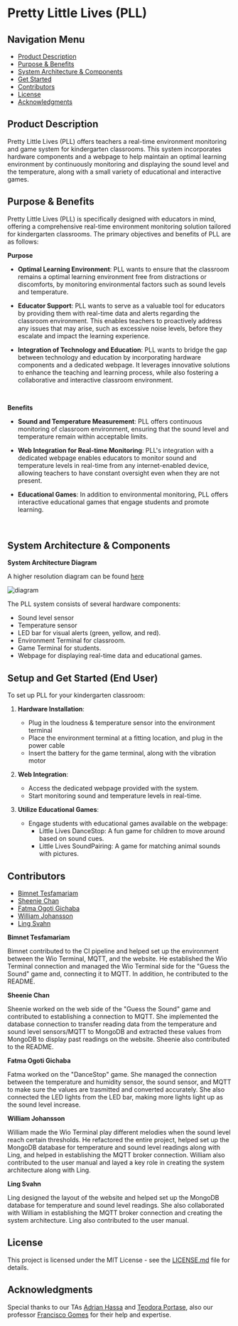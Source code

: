 # Pretty Little Lives (PLL)

## Navigation Menu
- [Product Description](#product-description)
- [Purpose & Benefits](#purpose--benefits)
- [System Architecture & Components](#system-architecture--components)
- [Get Started](#setup-and-get-started-end-user)
- [Contributors](#contributors)
- [License](#license)
- [Acknowledgments](#acknowledgments)

## Product Description
Pretty Little Lives (PLL) offers teachers a real-time environment monitoring and game system for kindergarten classrooms. This system incorporates hardware components and a webpage to help maintain an optimal learning environment by continuously monitoring and displaying the sound level and the temperature, along with a small variety of educational and interactive games.

## Purpose & Benefits
Pretty Little Lives (PLL) is specifically designed with educators in mind, offering a comprehensive real-time environment monitoring solution tailored for kindergarten classrooms. The primary objectives and benefits of PLL are as follows:

**Purpose**
* **Optimal Learning Environment**: PLL wants to ensure that the classroom remains a optimal learning environment free from distractions or discomforts, by monitoring environmental factors such as sound levels and temperature.

* **Educator Support**: PLL wants to serve as a valuable tool for educators by providing them with real-time data and alerts regarding the classroom environment. This enables teachers to proactively address any issues that may arise, such as excessive noise levels, before they escalate and impact the learning experience.

* **Integration of Technology and Education**: PLL wants to bridge the gap between technology and education by incorporating hardware components and a dedicated webpage. It leverages innovative solutions to enhance the teaching and learning process, while also fostering a collaborative and interactive classroom environment.

<Styling command to add more space between paragraphs>
&nbsp;  

**Benefits**

* **Sound and Temperature Measurement**: PLL offers continuous monitoring of classroom environment, ensuring that the sound level and temperature remain within acceptable limits.

* **Web Integration for Real-time Monitoring**: PLL's integration with a dedicated webpage enables educators to monitor sound and temperature levels in real-time from any internet-enabled device, allowing teachers to have constant oversight even when they are not present. 

* **Educational Games**: In addition to environmental monitoring, PLL offers interactive educational games that engage students and promote learning. 

&nbsp;

## System Architecture & Components

**System Architecture Diagram**

A higher resolution diagram can be found [here](https://git.chalmers.se/courses/dit113/2024/group-15/pll/-/wikis/System-Architecture)

![diagram](https://cdn.discordapp.com/attachments/1043280587689037866/1237460216736514138/Architecture_diagram_-_Final_diagram.png?ex=663bba22&is=663a68a2&hm=c222bf2fc65d415f3a9f1a7971b88b51eb2990fa259fc537239bfb784359354a&)

The PLL system consists of several hardware components:
- Sound level sensor
- Temperature sensor
- LED bar for visual alerts (green, yellow, and red).
- Environment Terminal for classroom.
- Game Terminal for students.
- Webpage for displaying real-time data and educational games.

## Setup and Get Started (End User)
To set up PLL for your kindergarten classroom:

1. **Hardware Installation**:
   - Plug in the loudness & temperature sensor into the environment terminal
   - Place the environment terminal at a fitting location, and plug in the power cable
   - Insert the battery for the game terminal, along with the vibration motor
   
2. **Web Integration**:
   - Access the dedicated webpage provided with the system.
   - Start monitoring sound and temperature levels in real-time.

3. **Utilize Educational Games**:
   - Engage students with educational games available on the webpage:
     - Little Lives DanceStop: A fun game for children to move around based on sound cues.
     - Little Lives SoundPairing: A game for matching animal sounds with pictures.


## Contributors
- [Bimnet Tesfamariam](https://git.chalmers.se/bimnet)
- [Sheenie Chan](https://git.chalmers.se/sheenie)
- [Fatma Ogoti Gichaba](https://git.chalmers.se/ogoti)
- [William Johansson](https://git.chalmers.se/willj)
- [Ling Svahn](https://git.chalmers.se/lingsv)

****Bimnet Tesfamariam****

Bimnet contributed to the CI pipeline and helped set up the environment between the Wio Terminal, MQTT, and the website. He established the Wio Terminal connection and managed the Wio Terminal side for the "Guess the Sound" game and, connecting it to MQTT. In addition, he contributed to the README.

****Sheenie Chan****

Sheenie worked on the web side of the "Guess the Sound" game and contributed to establishing a connection to MQTT. She implemented the database connection to transfer reading data from the temperature and sound level sensors/MQTT to MongoDB and extracted these values from MongoDB to display past readings on the website. Sheenie also contributed to the README.

****Fatma Ogoti Gichaba****

Fatma worked on the "DanceStop" game. She managed the connection between the temperature and humidity sensor, the sound sensor, and MQTT to make sure the values are trasmitted and converted accurately. She also connected the LED lights from the LED bar, making more lights light up as the sound level increase.

****William Johansson****

William made the Wio Terminal play different melodies when the sound level reach certain thresholds. He refactored the entire project, helped set up the MongoDB database for temperature and sound level readings along with Ling, and helped in establishing the MQTT broker connection. William also contributed to the user manual and layed a key role in creating the system architecture along with Ling.

****Ling Svahn****

Ling designed the layout of the website and helped set up the MongoDB database for temperature and sound level readings. She also collaborated with William in establishing the MQTT broker connection and creating the system architecture. Ling also contributed to the user manual.

## License
This project is licensed under the MIT License - see the [LICENSE.md](LICENSE.md) file for details.

## Acknowledgments
Special thanks to our TAs [Adrian Hassa](https://git.chalmers.se/hassa) and [Teodora Portase](https://git.chalmers.se/portase), also our professor [Francisco Gomes](https://git.chalmers.se/francisco.gomes) for their help and expertise.
